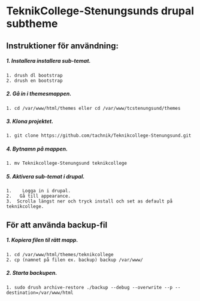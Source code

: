# TeknikCollege-Stenungsunds drupal subtheme

## Instruktioner för användning:

##### 1. Installera installera sub-temat.
    1. drush dl bootstrap
    2. drush en bootstrap

##### 2. Gå in i themesmappen.
    1. cd /var/www/html/themes eller cd /var/www/tcstenungsund/themes

##### 3. Klona projektet.
    1. git clone https://github.com/tachnik/Teknikcollege-Stenungsund.git

##### 4. Bytnamn på mappen.
    1. mv Teknikcollege-Stenungsund teknikcollege

##### 5. Aktivera sub-temat i drupal.
    1.    Logga in i drupal.
    2.   Gå till appearance.
    3.  Scrolla längst ner och tryck install och set as default på teknikcollege.
    
## För att använda backup-fil

##### 1. Kopiera filen til rätt mapp.
    1. cd /var/www/html/themes/teknikcollege
    2. cp (namnet på filen ex. backup) backup /var/www/

##### 2. Starta backupen.
    1. sudo drush archive-restore ./backup --debug --overwrite --p --destination=/var/www/html
